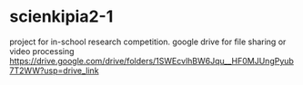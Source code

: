 # scienkipia2-1
project for in-school research competition.
google drive for file sharing or video processing
https://drive.google.com/drive/folders/1SWEcvlhBW6Jqu__HF0MJUngPyub7T2WW?usp=drive_link
